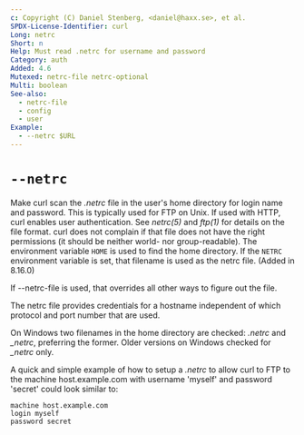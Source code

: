 ```yaml
---
c: Copyright (C) Daniel Stenberg, <daniel@haxx.se>, et al.
SPDX-License-Identifier: curl
Long: netrc
Short: n
Help: Must read .netrc for username and password
Category: auth
Added: 4.6
Mutexed: netrc-file netrc-optional
Multi: boolean
See-also:
  - netrc-file
  - config
  - user
Example:
  - --netrc $URL
---
```


# `--netrc`

Make curl scan the *.netrc* file in the user's home directory for login name
and password. This is typically used for FTP on Unix. If used with HTTP, curl
enables user authentication. See *netrc(5)* and *ftp(1)* for details on the
file format. curl does not complain if that file does not have the right
permissions (it should be neither world- nor group-readable). The environment
variable `HOME` is used to find the home directory. If the `NETRC` environment
variable is set, that filename is used as the netrc file. (Added in 8.16.0)

If --netrc-file is used, that overrides all other ways to figure out the file.

The netrc file provides credentials for a hostname independent of which
protocol and port number that are used.

On Windows two filenames in the home directory are checked: *.netrc* and
*_netrc*, preferring the former. Older versions on Windows checked for
*_netrc* only.

A quick and simple example of how to setup a *.netrc* to allow curl to FTP to
the machine host.example.com with username 'myself' and password 'secret'
could look similar to:

    machine host.example.com
    login myself
    password secret
